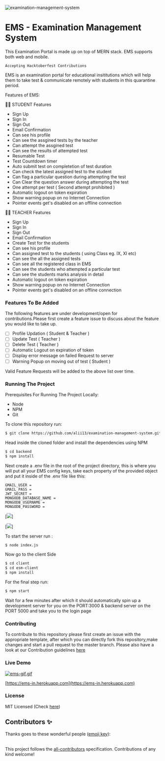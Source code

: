 ![examination-management-system](https://socialify.git.ci/alii13/examination-management-system/image?description=1&descriptionEditable=EMS%20using%20ReactJs%20(frontend)%20and%20Node%20js%20(backend)&forks=1&issues=1&language=1&owner=1&pattern=Circuit%20Board&pulls=1&stargazers=1&theme=Light)

# EMS - Examination Management System

This Examination Portal is made up on top of MERN stack. EMS supports both web and mobile.

`Accepting Hacktoberfest Contributions`

EMS is an examination portal for educational insititutions which will help them to take test & communicate remotely with students in this quarantine period.

Features of EMS:

 👨‍🎓 STUDENT Features

- Sign Up
- Sign In
- Sign Out
- Email Confirmation
- Can see his profile
- Can see the assgined tests by the teacher
- Can attempt the assgined test
- Can see the results of attempted test
- Resumable Test
- Test Countdown timer
- Auto submit test on completetion of test duration
- Can check the latest assigned test to the student
- Can flag a particular question during attempting the test
- Can Clear the question answer during attempting the test
- One attempt per test ( Second attempt prohibited )
- Automatic logout on token expiration
- Show warning popup on no Internet Connection
- Pointer events get's disabled on an offline connection



👨‍🏫 TEACHER Features

- Sign Up
- Sign In
- Sign Out
- Email Confirmation
- Create Test for the students
- Can see his profile
- Can assigned test to the students ( using Class eg. IX, XI etc)
- Can see the all the assigned tests
- Can see all the registered class in EMS
- Can see the students who attempted a particular test
- Can see the students marks analysis in detail
- Automatic logout on token expiration
- Show warning popup on no Internet Connection
- Pointer events get's disabled on an offline connection

### Features To Be Added

The following features are under development/open for contributions.Please first
create a feature issue to discuss about the feature you would like to take up.

- [ ] Profile Updation ( Student & Teacher )
- [ ] Update Test ( Teacher )
- [ ] Delete Test ( Teacher )
- [ ] Automatic Logout on expiration of token
- [ ] Display error message on failed Request to server
- [ ] Warning Popup on moving out of test ( Student )

Valid Feature Requests will be added to the above list over time.

### Running The Project

Prerequisites For Running The Project Locally:

- Node
- NPM
- Git


To clone this repository run:

```sh
$ git clone https://github.com/alii13/examination-management-system.git
```

Head inside the cloned folder and install the dependencies using NPM

```sh
$ cd backend
$ npm install
```

Next create a .env file in the root of the project directory, this is where you
will put all your EMS config keys, take each
property of the provided object and put it inside of the .env file like this:

```
GMAIL_USER = 
GMAIL_PASS = 
JWT_SECRET = 
MONGODB_DATABASE_NAME = 
MONGODB_USERNAME = 
MONGODB_PASSWORD = 
```
[![](https://i.ibb.co/SR06H2S/image.png)]



[![](https://i.ibb.co/m9cHftr/image.png)]

To start the server run :

```sh
$ node index.js
```
Now go to the client Side

```sh
$ cd client
$ cd esm-client
$ npm install
```

For the final step run:

```sh
$ npm start
```

Wait for a few minutes after which it should automatically spin up a development
server for you on the PORT:3000 & backend server on the PORT 5000 and take you to the login page

### Contributing

To contribute to this repository please first create an issue with the
appropriate template, after which you can directly fork this repository,make
changes and start a pull request to the master branch. Please also have a look
at our Contribution guidelines
[here](https://github.com/monizb/FireShort/blob/master/CONTRIBUTING.md)

### Live Demo

[![ems-gif.gif](https://s8.gifyu.com/images/ems-gif.gif)](https://gifyu.com/image/RYib)

[https://ems-in.herokuapp.com](https://ems-in.herokuapp.com)

### License

MIT Licensed (Check
[here]())

## Contributors ✨

Thanks goes to these wonderful people
([emoji key](https://allcontributors.org/docs/en/emoji-key)):

<!-- ALL-CONTRIBUTORS-LIST:START - Do not remove or modify this section -->
<!-- prettier-ignore-start -->
<!-- markdownlint-disable -->
<table>
  <tr>
   
  </tr>
  <tr>
   
  </tr>
</table>

<!-- markdownlint-enable -->
<!-- prettier-ignore-end -->
<!-- ALL-CONTRIBUTORS-LIST:END -->

This project follows the
[all-contributors](https://github.com/all-contributors/all-contributors)
specification. Contributions of any kind welcome!
